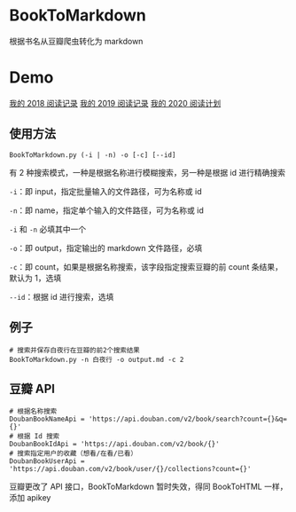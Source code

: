# BookToMarkdown
根据书名从豆瓣爬虫转化为 markdown

# Demo
[我的 2018 阅读记录](https://norcy.xyz/Me/2018_book.html)
[我的 2019 阅读记录](https://norcy.xyz/Me/2019_book.html)
[我的 2020 阅读计划](https://norcy.xyz/Me/2020_book.html)

## 使用方法
```shell
BookToMarkdown.py (-i | -n) -o [-c] [--id]
```

有 2 种搜索模式，一种是根据名称进行模糊搜索，另一种是根据 id 进行精确搜索

`-i`：即 input，指定批量输入的文件路径，可为名称或 id

`-n`：即 name，指定单个输入的文件路径，可为名称或 id

`-i` 和 `-n` 必填其中一个

`-o`：即 output，指定输出的 markdown 文件路径，必填

`-c`：即 count，如果是根据名称搜索，该字段指定搜索豆瓣的前 count 条结果，默认为 1，选填

`--id`：根据 id 进行搜索，选填

## 例子
```
# 搜索并保存白夜行在豆瓣的前2个搜索结果
BookToMarkdown.py -n 白夜行 -o output.md -c 2
```

## 豆瓣 API
```
# 根据名称搜索
DoubanBookNameApi = 'https://api.douban.com/v2/book/search?count={}&q={}'
# 根据 Id 搜索
DoubanBookIdApi = 'https://api.douban.com/v2/book/{}'
# 搜索指定用户的收藏（想看/在看/已看）
DoubanBookUserApi = 'https://api.douban.com/v2/book/user/{}/collections?count={}'
```

豆瓣更改了 API 接口，BookToMarkdown 暂时失效，得同 BookToHTML 一样，添加 apikey
